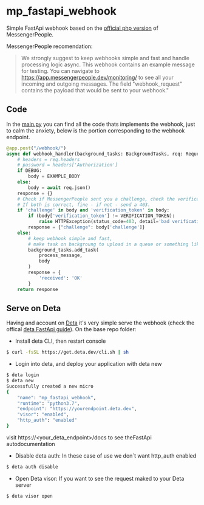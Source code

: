 # mp_fastapi_webhook
Simple FastApi webhook based on the [official php version](https://github.com/messengerpeople/simple-php-webhook) of MessengerPeople.

MessengerPeople recomendation:
> We strongly suggest to keep webhooks simple and fast and handle processing logic async. This webhook contains an example message for testing. You can navigate to https://app.messengerpeople.dev/monitoring/ to see all your incoming and outgoing messages. The field "webhook_request" contains the payload that would be sent to your webhook."

## Code
In the [main.py](/main.py) you can find all the code thats implements the webhook, just to calm the anxiety, below is the portion corresponding to the webhook endpoint.

```python
@app.post("/webhook/")
async def webhook_handler(background_tasks: BackgroundTasks, req: Request):
    # headers = req.headers
    # password = headers['Authorization']
    if DEBUG:
        body = EXAMPLE_BODY
    else:
        body = await req.json()
    response = {}
    # Check if MessengerPeople sent you a challenge, check the verification code.
    # If both is correct, fine - if not - send a 403.
    if 'challenge' in body and 'verification_token' in body:
        if (body['verification_token'] != VERIFICATION_TOKEN):
            raise HTTPException(status_code=403, detail='bad verification code')
        response = {"challenge": body['challenge']}
    else:
        # keep webhook simple and fast, 
        # make task on backgroung to upload in a queue or something like.
        background_tasks.add_task(
            process_message,
            body
        )
        response = {
            'received': 'OK'
        }
    return response
```

## Serve on Deta
Having and account on [Deta](https://web.deta.sh/) it's very simple serve the webhook (check the offical [deta FastApi guide](https://docs.deta.sh/docs/tutorials/fast-api-guide)). On the base repo folder:

* Install deta CLI, then restart console
```bash
$ curl -fsSL https://get.deta.dev/cli.sh | sh
```
* Login into deta, and deploy your application with deta new
```bash
$ deta login
$ deta new
Successfully created a new micro
{
	"name": "mp_fastapi_webhook",
	"runtime": "python3.7",
	"endpoint": "https://yourendpoint.deta.dev",
	"visor": "enabled",
	"http_auth": "enabled"
}
```
visit https://<your_deta_endpoint>/docs to see theFastApi autodocumentation
* Disable deta auth: In these case of use we don`t want http_auth enabled
```bash
$ deta auth disable
```
* Open Deta visor: If you want to see the request maked to your Deta server
```bash
$ deta visor open
```
